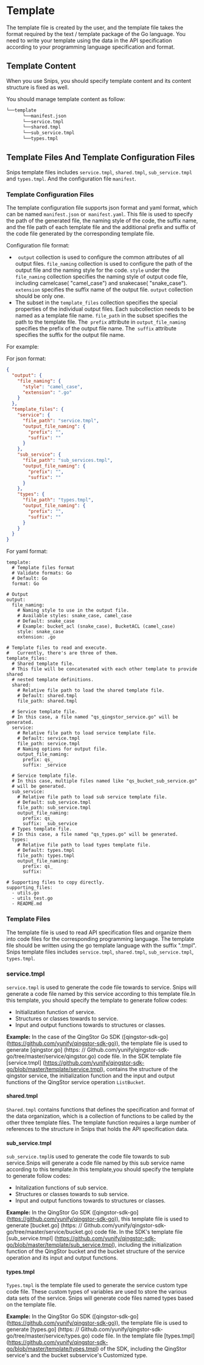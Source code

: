 # Template 

The template file is created by the user, and the template file takes the format required by the text / template package of the Go language. You need to write your template using the data in the API specification according to your programming language specification and format.

## Template Content

When you use Snips, you should specify template content and its content structure is fixed as well.

You should manage template content as follow: 

``` sh
└──template
      └──manifest.json
      └──service.tmpl
      └──shared.tmpl
      └──sub_service.tmpl
      └──types.tmpl
```
## Template Files And Template Configuration Files

Snips template files includes `service.tmpl`, `shared.tmpl`, `sub_service.tmpl` and `types.tmpl`. And the configuration file `manifest`.

### Template Configuration Files

The template configuration file supports json format and yaml format, which can be named `manifest.json` or` manifest.yaml`. This file is used to specify the path of the generated file, the naming style of the code, the suffix name, and the file path of each template file and the additional prefix and suffix of the code file generated by the corresponding template file.
 
 Configuration file format:

- ` output` collection is used to configure the common attributes of all output files. `file_naming` collection is used to configure the path of the output file and the naming style for the code. `style` under the` file_naming` collection specifies the naming style of output code file, including  camelcase( "camel_case") and snakecase( "snake_case"). `extension` specifies the suffix name of the output file. `output` collection should be only one.
- The subset in the `template_files` collection specifies the special properties of the individual output files. Each subcollection needs to be named as a template file name. `file_path` in the subset specifies the path to the template file. The` prefix` attribute in `output_file_naming` specifies the prefix of the output file name. The` suffix` attribute specifies the suffix for the output file name.
 
 For example:
 
For json format:
 
``` json
{
  "output": {
    "file_naming": {
      "style": "camel_case",
      "extension": ".go"
    }
  },
  "template_files": {
    "service": {
      "file_path": "service.tmpl",
      "output_file_naming": {
        "prefix": "",
        "suffix": ""
      }
    },
    "sub_service": {
      "file_path": "sub_services.tmpl",
      "output_file_naming": {
        "prefix": "",
        "suffix": ""
      }
    },
    "types": {
      "file_path": "types.tmpl",
      "output_file_naming": {
        "prefix": "",
        "suffix": ""
      }
    }
  }
}
```

For yaml format:

```
template:
  # Template files format
  # Validate formats: Go
  # Default: Go
  format: Go

# Output
output:
  file_naming:
    # Naming style to use in the output file.
    # Available styles: snake_case, camel_case
    # Default: snake_case
    # Example: bucket_acl (snake_case), BucketACL (camel_case)
    style: snake_case
    extension: .go

# Template files to read and execute.
#   Currently, there's are three of them.
template_files:
  # Shared template file.
  # This file will be concatenated with each other template to provide shared
  # nested template definitions.
  shared:
    # Relative file path to load the shared template file.
    # Default: shared.tmpl
    file_path: shared.tmpl

  # Service template file.
  # In this case, a file named "qs_qingstor_service.go" will be generated.
  service:
    # Relative file path to load service template file.
    # Default: service.tmpl
    file_path: service.tmpl
    # Naming options for output file.
    output_file_naming:
      prefix: qs_
      suffix: _service

  # Service template file.
  # In this case, multiple files named like "qs_bucket_sub_service.go"
  # will be generated.
  sub_service:
    # Relative file path to load sub service template file.
    # Default: sub_service.tmpl
    file_path: sub_service.tmpl
    output_file_naming:
      prefix: qs_
      suffix: _sub_service
  # Types template file.
  # In this case, a file named "qs_types.go" will be generated.
  types:
    # Relative file path to load types template file.
    # Default: types.tmpl
    file_path: types.tmpl
    output_file_naming:
      prefix: qs_
      suffix:

# Supporting files to copy directly.
supporting_files:
  - utils.go
  - utils_test.go
  - README.md
```

### Template Files

The template file is used to read API specification files and organize them into code files for the corresponding programming language. The template file should be written using the go template language with the suffix ".tmpl". Snips template files includes `service.tmpl`, `shared.tmpl`, `sub_service.tmpl`, `types.tmpl`.

### service.tmpl

`service.tmpl` is used to generate the code file  towards to service. Snips will generate a code file named by this service according to this template file.In this template, you should specify the template to generate follow codes:

- Initialization function of service.
- Structures or classes towards to service.
- Input and output functions towards to structures or classes.

**Example:** In the case of the QingStor Go SDK ([qingstor-sdk-go] (https://github.com/yunify/qingstor-sdk-go)), the template file is used to generate [qingstor.go] (https: // Github.com/yunify/qingstor-sdk-go/tree/master/service/qingstor.go) code file. In the SDK template file [service.tmpl] (https://github.com/yunify/qingstor-sdk-go/blob/master/template/service.tmpl), contains the structure of the qingstor service, the initialization function and the input and output functions of the QingStor service operation `ListBucket`.

#### shared.tmpl

`Shared.tmpl` contains functions that defines the specification and format of the data organization, which is a collection of functions to be called by the other three template files. The template function requires a large number of references to the structure in Snips that holds the API specification data.

#### sub_service.tmpl

`sub_service.tmpl`is used to generate the code file  towards to sub service.Snips will generate a code file named by this sub service name according to this template.In this template,you should specify the template to generate follow codes:

- Initalization functions of sub service.
- Structures or classes towards to sub service.
- Input and output functions towards to structures or classes.

**Example:** In the QingStor Go SDK ([qingstor-sdk-go] (https://github.com/yunify/qingstor-sdk-go)), this template file is used to generate [bucket.go] (https: // Github.com/yunify/qingstor-sdk-go/tree/master/service/bucket.go) code file. In the SDK's template file [sub_service.tmpl] (https://github.com/yunify/qingstor-sdk-go/blob/master/template/sub_service.tmpl), including the initialization function of the QingStor bucket and the bucket structure of the service operation and its input and output functions.

#### types.tmpl

`Types.tmpl` is the template file used to generate the service custom type code file. These custom types of variables are used to store the various data sets of the service. Snips will generate code files named types based on the template file.

**Example:** In the QingStor Go SDK ([qingstor-sdk-go] (https://github.com/yunify/qingstor-sdk-go)), the template file is used to generate [types.go] (https: // Github.com/yunify/qingstor-sdk-go/tree/master/service/types.go) code file. In the template file [types.tmpl] (https://github.com/yunify/qingstor-sdk-go/blob/master/template/types.tmpl) of the SDK, including the QingStor service's  and the bucket subservice's Customized type.
